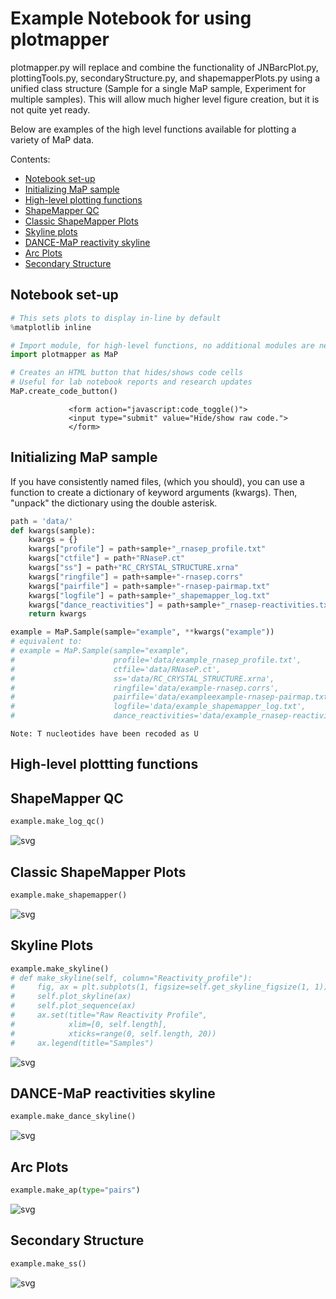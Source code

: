 
Example Notebook for using plotmapper
=====================================
plotmapper.py will replace and combine the functionality of JNBarcPlot.py, plottingTools.py, secondaryStructure.py, and shapemapperPlots.py using a unified class structure (Sample for a single MaP sample, Experiment for multiple samples). This will allow much higher level figure creation, but it is not quite yet ready.

Below are examples of the high level functions available for plotting a variety of MaP data.

Contents:
- [Notebook set-up](#notebook-set-up)
- [Initializing MaP sample](#initializing-map-sample)
- [High-level plotting functions](#high-level-plotting-functions)
- [ShapeMapper QC](#shapemapper-qc)
- [Classic ShapeMapper Plots](#classic-shapemapper-plots)
- [Skyline plots](#skyline-plots)
- [DANCE-MaP reactivity skyline](#dance-map-reactivity-skyline)
- [Arc Plots](#arc-plots)
- [Secondary Structure](#secondary-structure)

Notebook set-up
---------------


```python
# This sets plots to display in-line by default
%matplotlib inline

# Import module, for high-level functions, no additional modules are needed
import plotmapper as MaP

# Creates an HTML button that hides/shows code cells
# Useful for lab notebook reports and research updates
MaP.create_code_button()
```


<script>
                 code_show=true;
                 function code_toggle() {
                 if (code_show) {$('div.input').hide();}
                 else {$('div.input').show();}
                 code_show = !code_show
                 }
                 $( document ).ready(code_toggle);
                 </script>
                 <form action="javascript:code_toggle()">
                 <input type="submit" value="Hide/show raw code.">
                 </form>


Initializing MaP sample
-----------------------
If you have consistently named files, (which you should), you can use a function to create a dictionary of keyword arguments (kwargs). Then, "unpack" the dictionary using the double asterisk.


```python
path = 'data/'
def kwargs(sample):
    kwargs = {}
    kwargs["profile"] = path+sample+"_rnasep_profile.txt"
    kwargs["ctfile"] = path+"RNaseP.ct"
    kwargs["ss"] = path+"RC_CRYSTAL_STRUCTURE.xrna"
    kwargs["ringfile"] = path+sample+"-rnasep.corrs"
    kwargs["pairfile"] = path+sample+"-rnasep-pairmap.txt"
    kwargs["logfile"] = path+sample+"_shapemapper_log.txt"
    kwargs["dance_reactivities"] = path+sample+"_rnasep-reactivities.txt"
    return kwargs

example = MaP.Sample(sample="example", **kwargs("example"))
# equivalent to:
# example = MaP.Sample(sample="example",
#                      profile='data/example_rnasep_profile.txt',
#                      ctfile='data/RNaseP.ct',
#                      ss='data/RC_CRYSTAL_STRUCTURE.xrna',
#                      ringfile='data/example-rnasep.corrs',
#                      pairfile='data/exampleexample-rnasep-pairmap.txt',
#                      logfile='data/example_shapemapper_log.txt',
#                      dance_reactivities='data/example_rnasep-reactivities.txt')
```

    Note: T nucleotides have been recoded as U
    

High-level plottting functions
------------------------------

ShapeMapper QC
--------------


```python
example.make_log_qc()

```


![svg](plotmapper-example_files/plotmapper-example_7_0.svg)


Classic ShapeMapper Plots
-------------------------


```python
example.make_shapemapper()

```


![svg](plotmapper-example_files/plotmapper-example_9_0.svg)


Skyline Plots
-------------


```python
example.make_skyline()
# def make_skyline(self, column="Reactivity_profile"):
#     fig, ax = plt.subplots(1, figsize=self.get_skyline_figsize(1, 1))
#     self.plot_skyline(ax)
#     self.plot_sequence(ax)
#     ax.set(title="Raw Reactivity Profile",
#            xlim=[0, self.length],
#            xticks=range(0, self.length, 20))
#     ax.legend(title="Samples")
```


![svg](plotmapper-example_files/plotmapper-example_11_0.svg)


DANCE-MaP reactivities skyline
------------------------------


```python
example.make_dance_skyline()
```


![svg](plotmapper-example_files/plotmapper-example_13_0.svg)


Arc Plots
---------


```python
example.make_ap(type="pairs")
```


![svg](plotmapper-example_files/plotmapper-example_15_0.svg)


Secondary Structure
-------------------


```python
example.make_ss()
```


![svg](plotmapper-example_files/plotmapper-example_17_0.svg)

